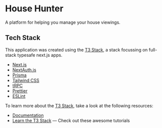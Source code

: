 # House Hunter

A platform for helping you manage your house viewings.

## Tech Stack

This application was created using the [T3 Stack](https://create.t3.gg/), a stack focussing on full-stack typesafe next.js apps.

-   [Next.js](https://nextjs.org)
-   [NextAuth.js](https://next-auth.js.org)
-   [Prisma](https://prisma.io)
-   [Tailwind CSS](https://tailwindcss.com)
-   [tRPC](https://trpc.io)
-   [Prettier](https://prettier.io)
-   [ESLint](https://eslint.org/)

To learn more about the [T3 Stack](https://create.t3.gg/), take a look at the following resources:

-   [Documentation](https://create.t3.gg/)
-   [Learn the T3 Stack](https://create.t3.gg/en/faq#what-learning-resources-are-currently-available) — Check out these awesome tutorials
